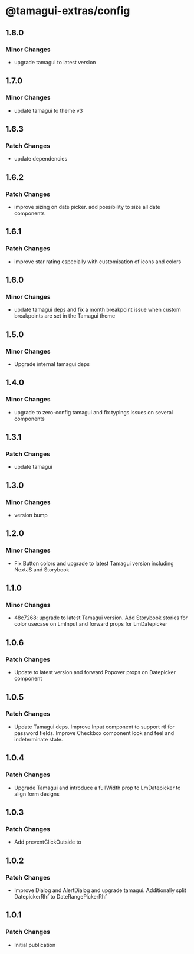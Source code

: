 # @tamagui-extras/config

## 1.8.0

### Minor Changes

- upgrade tamagui to latest version

## 1.7.0

### Minor Changes

- update tamagui to theme v3

## 1.6.3

### Patch Changes

- update dependencies

## 1.6.2

### Patch Changes

- improve sizing on date picker. add possibility to size all date components

## 1.6.1

### Patch Changes

- improve star rating especially with customisation of icons and colors

## 1.6.0

### Minor Changes

- update tamagui deps and fix a month breakpoint issue when custom breakpoints are set in the Tamagui theme

## 1.5.0

### Minor Changes

- Upgrade internal tamagui deps

## 1.4.0

### Minor Changes

- upgrade to zero-config tamagui and fix typings issues on several components

## 1.3.1

### Patch Changes

- update tamagui

## 1.3.0

### Minor Changes

- version bump

## 1.2.0

### Minor Changes

- Fix Button colors and upgrade to latest Tamagui version including NextJS and Storybook

## 1.1.0

### Minor Changes

- 48c7268: upgrade to latest Tamagui version. Add Storybook stories for color usecase on LmInput and forward props for LmDatepicker

## 1.0.6

### Patch Changes

- Update to latest version and forward Popover props on Datepicker component

## 1.0.5

### Patch Changes

- Update Tamagui deps. Improve Input component to support rtl for password fields. Improve Checkbox component look and feel and indeterminate state.

## 1.0.4

### Patch Changes

- Upgrade Tamagui and introduce a fullWidth prop to LmDatepicker to align form designs

## 1.0.3

### Patch Changes

- Add preventClickOutside to <Dialog/> and improve style of Autocomplete

## 1.0.2

### Patch Changes

- Improve Dialog and AlertDialog and upgrade tamagui. Additionally split DatepickerRhf to DateRangePickerRhf

## 1.0.1

### Patch Changes

- Initial publication
